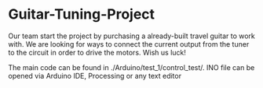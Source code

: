 # Guitar-Tuning-Project

Our team start the project by purchasing a already-built travel guitar to work with. We are looking for ways to connect the current output from the tuner to the circuit in order to drive the motors. Wish us luck!

The main code can be found in ./Arduino/test_1/control_test/. 
INO file can be opened via Arduino IDE, Processing or any text editor
